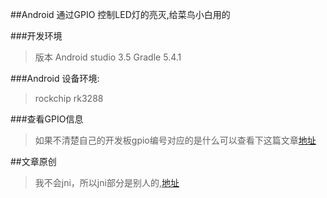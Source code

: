 ##Android 通过GPIO 控制LED灯的亮灭,给菜鸟小白用的

###开发环境
>版本 Android studio 3.5 Gradle 5.4.1

###Android 设备环境:
>rockchip rk3288

###查看GPIO信息
>如果不清楚自己的开发板gpio编号对应的是什么可以查看下这篇文章[地址](https://www.jianshu.com/p/e79410f763a9)

##文章原创
>我不会jni，所以jni部分是别人的,[地址](https://blog.csdn.net/liangtianmeng/article/details/84698568)
